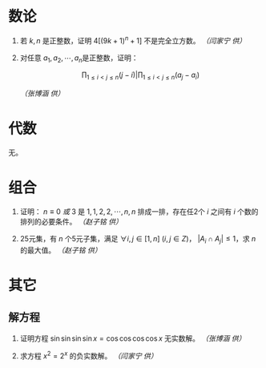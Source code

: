 # 数论
1. 若 $k,n$ 是正整数，证明 $4[(9k+1)^n+1]$ 不是完全立方数。  *（闫家宁 供）*

2. 对任意 $a_1,a_2,\cdots,a_n$是正整数，证明：

    $$\prod_{1\leq i<j\leq n}{(j-i)} | \prod_{1\leq i<j\leq n}{(a_j-a_i)}$$
   
   *（张博涵 供）*

# 代数
无。

# 组合
1. 证明： $n\equiv 0\ 或\ 3$ 是 $1,1,2,2,\cdots,n,n$ 排成一排，存在任2个 $i$ 之间有 $i$ 个数的排列的必要条件。  *（赵子铭 供）*

2. 25元集，有 $n$ 个5元子集，满足 $\forall i,j\in [1,n]\ (i,j\in Z)$， $|A_i\cap A_j|\leq 1$，求  $n$ 的最大值。  *（赵子铭 供）*

# 其它
## 解方程
1. 证明方程 $\sin\sin\sin\sin x = \cos\cos\cos\cos x$ 无实数解。  *（张博涵 供）*

2. 求方程 $x^2=2^x$ 的负实数解。  *（闫家宁 供）*

